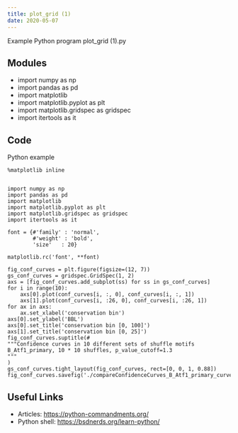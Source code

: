 ```yaml
---
title: plot_grid (1)
date: 2020-05-07
---
```

Example Python program plot_grid (1).py

## Modules

* import numpy as np
* import pandas as pd
* import matplotlib
* import matplotlib.pyplot as plt
* import matplotlib.gridspec as gridspec
* import itertools as it

## Code

Python example

    %matplotlib inline
    
    
    import numpy as np
    import pandas as pd
    import matplotlib
    import matplotlib.pyplot as plt
    import matplotlib.gridspec as gridspec
    import itertools as it
    
    font = {#'family' : 'normal',
            #'weight' : 'bold',
            'size'   : 20}
    
    matplotlib.rc('font', **font)
    
    fig_conf_curves = plt.figure(figsize=(12, 7))
    gs_conf_curves = gridspec.GridSpec(1, 2)
    axs = [fig_conf_curves.add_subplot(ss) for ss in gs_conf_curves]
    for i in range(10):
        axs[0].plot(conf_curves[i, :, 0], conf_curves[i, :, 1])
        axs[1].plot(conf_curves[i, :26, 0], conf_curves[i, :26, 1])
    for ax in axs:
        ax.set_xlabel('conservation bin')
    axs[0].set_ylabel('BBL')
    axs[0].set_title('conservation bin [0, 100]')
    axs[1].set_title('conservation bin [0, 25]')
    fig_conf_curves.suptitle(#
    """Confidence curves in 10 different sets of shuffle motifs
    B_Atf1_primary, 10 * 10 shuffles, p_value_cutoff=1.3
    """
    )
    gs_conf_curves.tight_layout(fig_conf_curves, rect=[0, 0, 1, 0.88])
    fig_conf_curves.savefig('./compareConfidenceCurves_B_Atf1_primary_curve.png')

## Useful Links

- Articles: https://python-commandments.org/
- Python shell: https://bsdnerds.org/learn-python/
